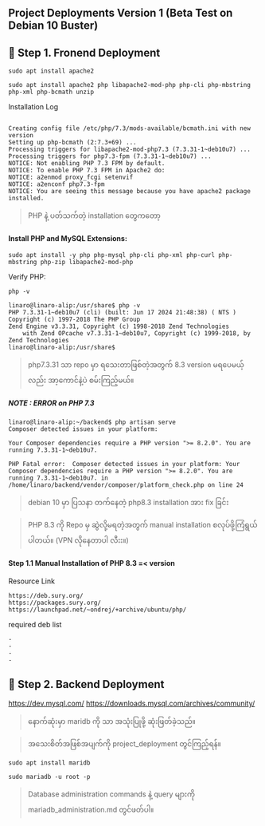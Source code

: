 ## Project Deployments Version 1 (Beta Test on Debian 10 Buster)

## 🚀 Step 1. Fronend Deployment

```ဘက်
sudo apt install apache2
```
```ဘက်
sudo apt install apache2 php libapache2-mod-php php-cli php-mbstring php-xml php-bcmath unzip
```
Installation Log

```ဘက်

Creating config file /etc/php/7.3/mods-available/bcmath.ini with new version
Setting up php-bcmath (2:7.3+69) ...
Processing triggers for libapache2-mod-php7.3 (7.3.31-1~deb10u7) ...
Processing triggers for php7.3-fpm (7.3.31-1~deb10u7) ...
NOTICE: Not enabling PHP 7.3 FPM by default.
NOTICE: To enable PHP 7.3 FPM in Apache2 do:
NOTICE: a2enmod proxy_fcgi setenvif
NOTICE: a2enconf php7.3-fpm
NOTICE: You are seeing this message because you have apache2 package installed.

```

> PHP နဲ့ ပတ်သက်တဲ့ installation တွေကတော့ 
#### Install PHP and MySQL Extensions:
```ဘက်
sudo apt install -y php php-mysql php-cli php-xml php-curl php-mbstring php-zip libapache2-mod-php
```

Verify PHP:
```ဘက်
php -v
```
```ဘက်
linaro@linaro-alip:/usr/share$ php -v
PHP 7.3.31-1~deb10u7 (cli) (built: Jun 17 2024 21:48:38) ( NTS )
Copyright (c) 1997-2018 The PHP Group
Zend Engine v3.3.31, Copyright (c) 1998-2018 Zend Technologies
    with Zend OPcache v7.3.31-1~deb10u7, Copyright (c) 1999-2018, by Zend Technologies
linaro@linaro-alip:/usr/share$ 
```

> php7.3.31 သာ repo မှာ ရသေးတာဖြစ်တဲ့အတွက် 8.3 version မရပေမယ့်လည်း အာ့ကောင်နဲ့ပဲ စမ်းကြည့်မယ်။

##### NOTE : ERROR on PHP 7.3

```
linaro@linaro-alip:~/backend$ php artisan serve
Composer detected issues in your platform:

Your Composer dependencies require a PHP version ">= 8.2.0". You are running 7.3.31-1~deb10u7.

PHP Fatal error:  Composer detected issues in your platform: Your Composer dependencies require a PHP version ">= 8.2.0". You are running 7.3.31-1~deb10u7. in /home/linaro/backend/vendor/composer/platform_check.php on line 24
```

> debian 10 မှာ ပြသနာ တက်နေတဲ့ php8.3 installation အား fix ခြင်း

> PHP 8.3 ကို Repo မှ ဆွဲလို့မရတဲ့အတွက် manual installation စလုပ်ဖို့ကြံရွယ်ပါတယ်။ (VPN လိုနေတာပါ လီးး။)

#### Step 1.1 Manual Installation of PHP 8.3 =< version

Resource Link 

```
https://deb.sury.org/
https://packages.sury.org/
https://launchpad.net/~ondrej/+archive/ubuntu/php/
```

required deb list

```
-
-
-
-

```

## 🚀 Step 2. Backend Deployment

https://dev.mysql.com/
https://downloads.mysql.com/archives/community/

> နောက်ဆုံးမှာ maridb ကို သာ အသုံးပြုဖို့ ဆုံးဖြတ်ခဲ့သည်။

> အသေးစိတ်အဖြစ်အပျက်ကို project_deployment တွင်ကြည့်ရန်။

```ဘက်
sudo apt install maridb
```

```ဘက်
sudo mariadb -u root -p
```

> Database administration commands နဲ့ query များကို mariadb_administration.md တွင်ဖတ်ပါ။





